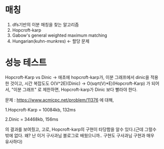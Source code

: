 # 매칭 #
1. dfs기반의 이분 매칭을 찾는 알고리즘
2. Hopcroft-karp
3. Gabow's general weighted maximum matching
4. Hungarian(kuhn-munkres) <- 할당 문제


# 성능 테스트 #
Hopcroft-Karp vs Dinic -> 애초에 hopcroft-karp가, 이분 그래프에서 dinic을 적용한 것이고, 시간 복잡도도 O(V^2E)(Dinic) -> O(sqrt(V)*E)(Hopcroft-Karp) 가 되어서, 
"이분 그래프" 로 제한하면, Hopcroft-karp가 Dinic 보다 빨라야 한다. 


문제 : https://www.acmicpc.net/problem/11376 에 대해,

1.Hopcroft-Karp = 10084kb, 132ms

2.Dinic = 34468kb, 156ms 

의 결과를 보여줬고, 고로, Hopcroft-karp의 구현이 타당함을 알수 있다.(근데 그럴수밖에 없다. 왜? 난 이거 구사과님 블로그로 배웠으니까.. 구현도 구사과님 구현과 매우 유사하다)
